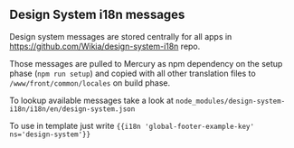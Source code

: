 ## Design System i18n messages
Design system messages are stored centrally for all apps in https://github.com/Wikia/design-system-i18n repo.

Those messages are pulled to Mercury as npm dependency on the setup phase (`npm run setup`) and copied with all other translation files to `/www/front/common/locales` on build phase.

To lookup available messages take a look at `node_modules/design-system-i18n/i18n/en/design-system.json`

To use in template just write `{{i18n 'global-footer-example-key' ns='design-system'}}`